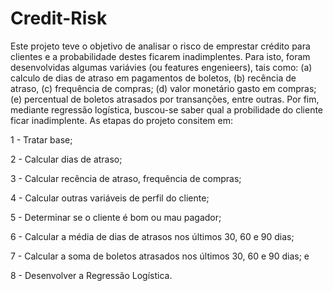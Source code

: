 # Credit-Risk
 Este projeto teve o objetivo de analisar o risco de emprestar crédito para clientes e a probabilidade destes 
 ficarem inadimplentes. Para isto, foram desenvolvidas algumas variávies (ou features engenieers), tais como: 
 (a) calculo de dias de atraso em pagamentos de boletos, (b) recência de atraso, (c) frequência de compras; 
 (d) valor monetário gasto em compras; (e) percentual de boletos atrasados por transanções, entre outras. 
 Por fim, mediante regressão logística, buscou-se saber qual a probilidade do cliente ficar inadimplente. 
 As etapas do projeto consitem em:
 
1 - Tratar base;

2 - Calcular dias de atraso;

3 - Calcular recência de atraso, frequência de compras;

4 - Calcular outras variáveis de perfil do cliente;

5 - Determinar se o cliente é bom ou mau pagador;

6 - Calcular a média de dias de atrasos nos últimos 30, 60 e 90 dias;

7 - Calcular a soma de boletos atrasados nos últimos 30, 60 e 90 dias; e

8 - Desenvolver a Regressão Logística.


